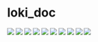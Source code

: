 # loki_doc
![](https://github.com/RajaTheResidentAlien/loki_doc/blob/main/Loki_1.png?raw=true)
![](https://github.com/RajaTheResidentAlien/loki_doc/blob/main/Loki_2.png?raw=true)
![](https://github.com/RajaTheResidentAlien/loki_doc/blob/main/Loki_3.png?raw=true)
![](https://github.com/RajaTheResidentAlien/loki_doc/blob/main/Loki_4.png?raw=true)
![](https://github.com/RajaTheResidentAlien/loki_doc/blob/main/Loki_5.png?raw=true)
![](https://github.com/RajaTheResidentAlien/loki_doc/blob/main/LokiGrid_1.png?raw=true)
![](https://github.com/RajaTheResidentAlien/loki_doc/blob/main/LokiGrid_2.png?raw=true)
![](https://github.com/RajaTheResidentAlien/loki_doc/blob/main/LokiGrid_3.png?raw=true)
![](https://github.com/RajaTheResidentAlien/loki_doc/blob/main/Loki_MIDI1.png?raw=true)
![](https://github.com/RajaTheResidentAlien/loki_doc/blob/main/Loki_MIDI2.png?raw=true)
